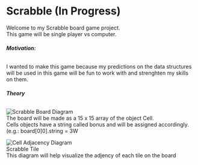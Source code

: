 # Scrabble (In Progress)
Welcome to my Scrabble board game project.  
This game will be single player vs computer.  

###### **Motivation:**  
I wanted to make this game because my predictions on the data structures will be used in this game will be fun to work with and strenghten my skills on them.

###### **Theory**  
  
![Scrabble Board Diagram](https://user-images.githubusercontent.com/54327713/94985023-256a2780-0518-11eb-8503-aa42e883ffca.jpg)  
The board will be made as a 15 x 15 array of the object Cell.  
Cells objects have a string called bonus and will be assigned accordingly. (e.g.: board[0]0].string = 3W
  
![Cell Adjacency Diagram](https://user-images.githubusercontent.com/54327713/94984360-d40a6a00-0510-11eb-9281-5bce37bad820.jpg)   
Scrabble Tile    
This diagram will help visualize the adjency of each tile on the board  

